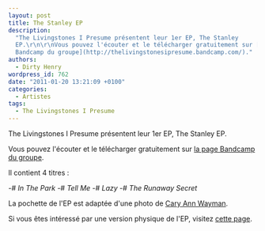 ```yaml
---
layout: post
title: The Stanley EP
description:
  "The Livingstones I Presume présentent leur 1er EP, The Stanley
  EP.\r\n\r\nVous pouvez l'écouter et le télécharger gratuitement sur [la page
  Bandcamp du groupe](http://thelivingstonesipresume.bandcamp.com/)."
authors:
  - Dirty Henry
wordpress_id: 762
date: "2011-01-20 13:21:09 +0100"
categories:
  - Artistes
tags:
  - The Livingstones I Presume
---
```


The Livingstones I Presume présentent leur 1er EP, The Stanley EP.

Vous pouvez l'écouter et le télécharger gratuitement sur
[la page Bandcamp du groupe](http://thelivingstonesipresume.bandcamp.com/).

Il contient 4 titres :

-# _In The Park_ -# _Tell Me_ -# _Lazy_ -# _The Runaway Secret_

<object data="http://bandcamp.com/EmbeddedPlayer/album=3803626780/size=venti/bgcol=FFFFFF/linkcol=4285BB//" type="text/html" classid="clsid:D27CDB6E-AE6D-11cf-96B8-444553540000" width="400" height="100"><param name="movie" value="http://bandcamp.com/EmbeddedPlayer/album=3803626780/size=venti/bgcol=FFFFFF/linkcol=4285BB//"><param name="quality" value="high"><param name="allowNetworking" value="always"><param name="wmode" value="transparent"><param name="bgcolor" value="#FFFFFF"><param name="allowScriptAccess" value="never"><object data="http://bandcamp.com/EmbeddedPlayer/album=3803626780/size=venti/bgcol=FFFFFF/linkcol=4285BB//" type="text/html" width="400" height="100"></object></object>

La pochette de l'EP est adaptée d'une photo de
[Cary Ann Wayman](www.flickr.com/photos/yyellowbird/).

Si vous êtes intéressé par une version physique de l'EP, visitez
[cette page](952).
